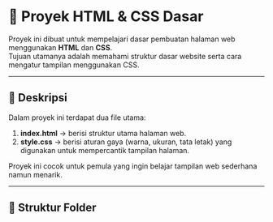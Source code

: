 # 🌸 Proyek HTML & CSS Dasar

Proyek ini dibuat untuk mempelajari dasar pembuatan halaman web menggunakan **HTML** dan **CSS**.  
Tujuan utamanya adalah memahami struktur dasar website serta cara mengatur tampilan menggunakan CSS.

---

## 📘 Deskripsi
Dalam proyek ini terdapat dua file utama:
1. **index.html** → berisi struktur utama halaman web.  
2. **style.css** → berisi aturan gaya (warna, ukuran, tata letak) yang digunakan untuk mempercantik tampilan halaman.  

Proyek ini cocok untuk pemula yang ingin belajar tampilan web sederhana namun menarik.

---

## 🧱 Struktur Folder
